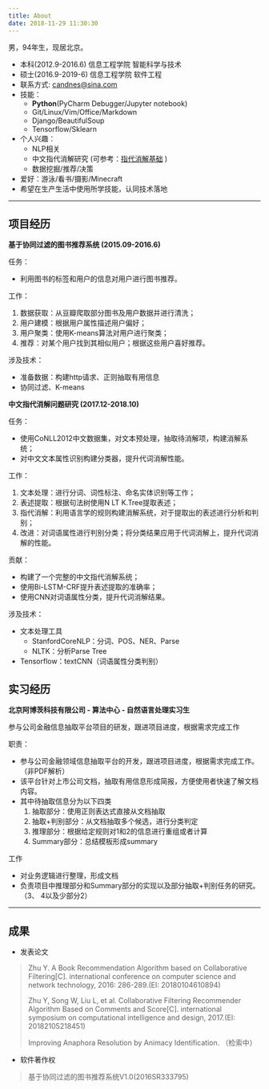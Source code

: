 ```yaml
---
title: About
date: 2018-11-29 11:30:30
---
```


男，94年生，现居北京。


- 本科(2012.9-2016.6) 信息工程学院 智能科学与技术
- 硕士(2016.9-2019-6) 信息工程学院 软件工程
- 联系方式:  candnes@sina.com
- 技能：
	- **Python**(PyCharm Debugger/Jupyter notebook)
	- Git/Linux/Vim/Office/Markdown
	- Django/BeautifulSoup
	- Tensorflow/Sklearn
- 个人兴趣：
	- NLP相关
	- 中文指代消解研究 (可参考：[指代消解基础](https://junzx.github.io/2018/04/24/%E6%8C%87%E4%BB%A3%E6%B6%88%E8%A7%A3%E5%9F%BA%E7%A1%80/) )
	- 数据挖掘/推荐/决策
- 爱好：游泳/看书/摄影/Minecraft
- 希望在生产生活中使用所学技能，认同技术落地

---

## **项目经历**

**基于协同过滤的图书推荐系统 (2015.09-2016.6)**

任务：
- 利用图书的标签和用户的信息对用户进行图书推荐。

工作：
1. 数据获取：从豆瓣爬取部分图书及用户数据并进行清洗；
2. 用户建模：根据用户属性描述用户偏好；
3. 用户聚类：使用K-means算法对用户进行聚类；
4. 推荐：对某个用户找到其相似用户；根据这些用户喜好推荐。

涉及技术：
- 准备数据：构建http请求、正则抽取有用信息
- 协同过滤、K-means

**中文指代消解问题研究 (2017.12-2018.10)**

任务：
- 使用CoNLL2012中文数据集，对文本预处理，抽取待消解项，构建消解系统；
- 对中文文本属性识别构建分类器，提升代词消解性能。

工作：
1. 文本处理：进行分词、词性标注、命名实体识别等工作；
2. 表述提取：根据句法树使用N LT K.Tree提取表述；
3. 指代消解：利用语言学的规则构建消解系统，对于提取出的表述进行分析和判别；
4. 改进：对词语属性进行判别分类；将分类结果应用于代词消解上，提升代词消解的性能。

贡献：
- 构建了一个完整的中文指代消解系统；
- 使用Bi-LSTM-CRF提升表述提取的准确率；
- 使用CNN对词语属性分类，提升代词消解结果。

涉及技术：
- 文本处理工具
  - StanfordCoreNLP：分词、POS、NER、Parse
  - NLTK：分析Parse Tree
- Tensorflow：textCNN（词语属性分类判别）

## **实习经历**

**北京阿博茨科技有限公司 - 算法中心 - 自然语言处理实习生**

参与公司金融信息抽取平台项目的研发，跟进项目进度，根据需求完成工作

职责：
- 参与公司金融领域信息抽取平台的开发，跟进项目进度，根据需求完成工作。（非PDF解析）
- 该平台针对上市公司文档，抽取有用信息形成简报，方便使用者快速了解文档内容。
- 其中待抽取信息分为以下四类
	1. 抽取部分：使用正则表达式直接从文档抽取
	2. 抽取+判别部分：从文档抽取多个候选，进行分类判定
	3. 推理部分：根据给定规则对1和2的信息进行重组或者计算
	4. Summary部分：总结模板形成summary

工作
- 对业务逻辑进行整理，形成文档
- 负责项目中推理部分和Summary部分的实现以及部分抽取+判别任务的研究。（3、 4以及少部分2）

---

## **成果**

- 发表论文
> Zhu Y. A Book Recommendation Algorithm based on Collaborative Filtering[C]. international conference on computer science and network technology, 2016: 286-289.(EI: 20180104610894)
>
> Zhu Y, Song W, Liu L, et al. Collaborative Filtering Recommender Algorithm Based on Comments and Score[C]. international symposium on computational intelligence and design, 2017.(EI: 20182105218451)
>
> Improving Anaphora Resolution by Animacy Identification. （检索中）

- 软件著作权
> 基于协同过滤的图书推荐系统V1.0(2016SR333795)






